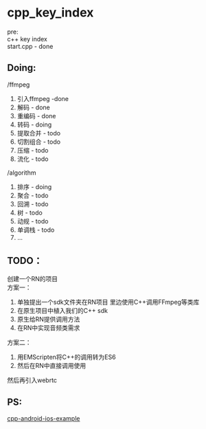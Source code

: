 # cpp_key_index
pre:     
c++ key index    
start.cpp - done  

## Doing:
/ffmpeg 
1) 引入ffmpeg -done
2) 解码 - done
3) 重编码 - done
4) 转码 - doing
5) 提取合并 - todo
6) 切割组合 - todo
7) 压缩 - todo
8) 流化 - todo

/algorithm 
1) 排序 - doing
2) 聚合 - todo
3) 回溯 - todo
4) 树   - todo
5) 动规 - todo
6) 单调栈 - todo
7) ...

## TODO：
创建一个RN的项目     
方案一：

1. 单独提出一个sdk文件夹在RN项目
里边使用C++调用FFmpeg等类库
2. 在原生项目中植入我们的C++ sdk
3. 原生给RN提供调用方法
4. 在RN中实现音频类需求


方案二：    
1. 用EMScripten将C++的调用转为ES6
2. 然后在RN中直接调用使用


然后再引入webrtc


## PS:
[cpp-android-ios-example](https://github.com/canwhite/cpp-android-ios-example)